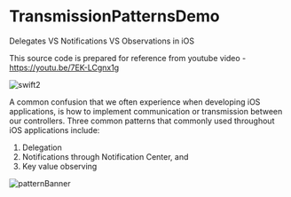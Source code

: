 # TransmissionPatternsDemo
Delegates VS Notifications VS Observations in iOS

This source code is prepared for reference from youtube video - https://youtu.be/7EK-LCgnx1g

![swift2](https://user-images.githubusercontent.com/37884888/138548940-35658bf0-49a3-4b06-aa0d-826b1826cea5.png)

A common confusion that we often experience when developing iOS applications, is how to implement communication or transmission between our controllers. Three common patterns that commonly used throughout iOS applications include:
1) Delegation
2) Notifications through Notification Center, and
3) Key value observing

![patternBanner](https://user-images.githubusercontent.com/37884888/138548984-5f090f8c-9f87-4e8d-be80-5fd11809618e.jpg)
